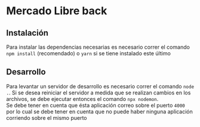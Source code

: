 # Mercado Libre back

## Instalación

Para instalar las dependencias necesarias es necesario correr el comando `npm install` (recomendado) o `yarn` si se tiene instalado este último

## Desarrollo

Para levantar un servidor de desarrollo es necesario correr el comando `node .`. Si se desea reiniciar el servidor a medida que se realizan cambios en los archivos, se debe ejecutar entonces el comando `npx nodemon`.  
Se debe tener en cuenta que ésta aplicación correo sobre el puerto `4000` por lo cual se debe tener en cuenta que no puede haber ninguna aplicación corriendo sobre el mismo puerto
